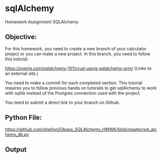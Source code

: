 # sqlAlchemy
Homework Assignment SQLAlchemy

## Objective: 

For this homework, you need to create a new branch of your calculator project or you can make a new project. In this branch, you need to follow this tutorial:

https://overiq.com/sqlalchemy-101/crud-using-sqlalchemy-orm/ (Links to an external site.)

You need to make a commit for each completed section.  This tutorial requires you to follow previous hands on tutorials to get sqlAlchemy to work with sqlite instead of the Postgres connection used with the project.  

You need to submit a direct link to your branch on Github.


## Python File: 

https://github.com/shellynj/Dbase_SQLAlchemy_HMWK/blob/master/sql_alchemy_db.py

## Output 


